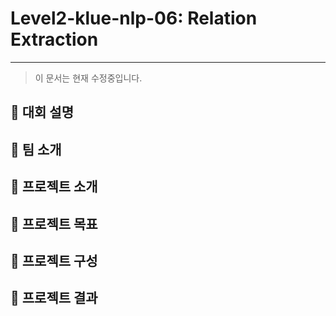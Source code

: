 # Level2-klue-nlp-06: Relation Extraction
---

> 이 문서는 현재 수정중입니다. 

## 📌 대회 설명


## 📌 팀 소개


## 📌 프로젝트 소개


## 📌 프로젝트 목표


## 📌 프로젝트 구성


## 📌 프로젝트 결과

